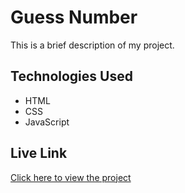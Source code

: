 # Guess Number

This is a brief description of my project.

## Technologies Used
- HTML
- CSS
- JavaScript

## Live Link
[Click here to view the project](https://hasibul-islam1.github.io/Fun_Project/Guess%20Number/) 

